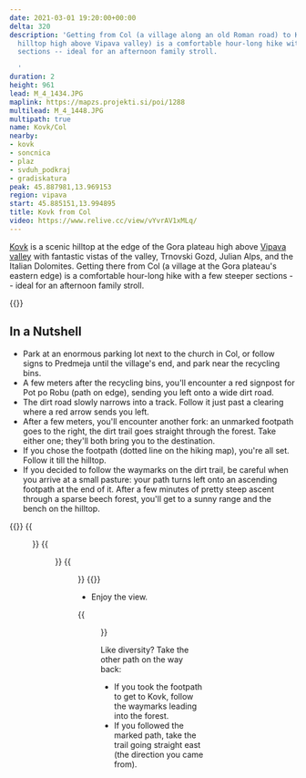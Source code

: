 ```yaml
---
date: 2021-03-01 19:20:00+00:00
delta: 320
description: 'Getting from Col (a village along an old Roman road) to Kovk (a scenic
  hilltop high above Vipava valley) is a comfortable hour-long hike with a few steeper
  sections -- ideal for an afternoon family stroll.

  '
duration: 2
height: 961
lead: M_4_1434.JPG
maplink: https://mapzs.projekti.si/poi/1288
multilead: M_4_1448.JPG
multipath: true
name: Kovk/Col
nearby:
- kovk
- soncnica
- plaz
- svduh_podkraj
- gradiskatura
peak: 45.887981,13.969153
region: vipava
start: 45.885151,13.994895
title: Kovk from Col
video: https://www.relive.cc/view/vYvrAV1xMLq/
---
```

[Kovk](../) is a scenic hilltop at the edge of the Gora plateau high above [Vipava valley](../../../region/vipava-valley/) with fantastic vistas of the valley, Trnovski Gozd, Julian Alps, and the Italian Dolomites. Getting there from Col (a village at the Gora plateau's eastern edge) is a comfortable hour-long hike with a few steeper sections -- ideal for an afternoon family stroll.

{{<hike-details>}}

## In a Nutshell

* Park at an enormous parking lot next to the church in Col, or follow signs to Predmeja until the village's end, and park near the recycling bins.
* A few meters after the recycling bins, you'll encounter a red signpost for Pot po Robu (path on edge), sending you left onto a wide dirt road.
* The dirt road slowly narrows into a track. Follow it just past a clearing where a red arrow sends you left.
* After a few meters, you'll encounter another fork: an unmarked footpath goes to the right, the dirt trail goes straight through the forest. Take either one; they'll both bring you to the destination.
* If you chose the footpath (dotted line on the hiking map), you're all set. Follow it till the hilltop.
* If you decided to follow the waymarks on the dirt trail, be careful when you arrive at a small pasture: your path turns left onto an ascending footpath at the end of it. After a few minutes of pretty steep ascent through a sparse beech forest, you'll get to a sunny range and the bench on the hilltop.

{{<gallery>}}
{{<figure src="M_4_1435.JPG">}}
{{<figure src="M_4_1436.JPG">}}
{{<figure src="M_4_1444.JPG">}}
{{</gallery>}}

* Enjoy the view.

{{<figure src="Razgled_Kovk.jpg" caption="View from Kovk" caption-position="bottom">}}

Like diversity? Take the other path on the way back:

* If you took the footpath to get to Kovk, follow the waymarks leading into the forest.
* If you followed the marked path, take the trail going straight east (the direction you came from).
